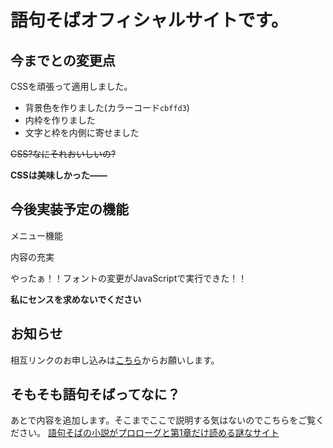# 語句そばオフィシャルサイトです。
## 今までとの変更点
CSSを頑張って適用しました。
- 背景色を作りました(カラーコード`cbffd3`)
- 内枠を作りました
- 文字と枠を内側に寄せました

~~CSS?なにそれおいしいの?~~

**CSSは美味しかった——**

## 今後実装予定の機能
 メニュー機能
 
 内容の充実
 
 やったぁ！！フォントの変更がJavaScriptで実行できた！！

**私にセンスを求めないでください**

## お知らせ
相互リンクのお申し込みは[こちら](https://scratch.mit.edu)からお願いします。

## そもそも語句そばってなに？
あとで内容を追加します。そこまでここで説明する気はないのでこちらをご覧ください。
[語句そばの小説がプロローグと第1章だけ読める謎なサイト](https://scratch.mit.edu/projects/378226993)
